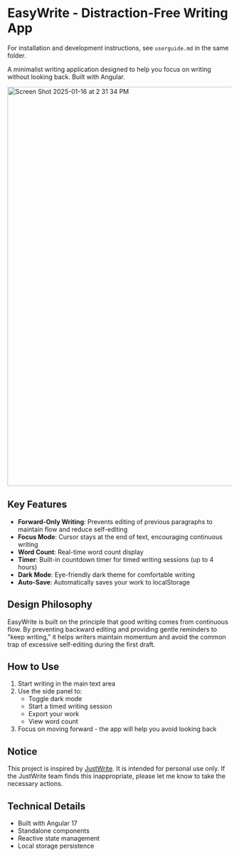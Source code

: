 # EasyWrite - Distraction-Free Writing App

For installation and development instructions, see `userguide.md` in the same folder.

A minimalist writing application designed to help you focus on writing without looking back. Built with Angular.

<img width="898" alt="Screen Shot 2025-01-16 at 2 31 34 PM" src="https://github.com/user-attachments/assets/7c4b15d4-5bd6-48db-994d-6d0867335105" />


## Key Features

- **Forward-Only Writing**: Prevents editing of previous paragraphs to maintain flow and reduce self-editing
- **Focus Mode**: Cursor stays at the end of text, encouraging continuous writing
- **Word Count**: Real-time word count display
- **Timer**: Built-in countdown timer for timed writing sessions (up to 4 hours)
- **Dark Mode**: Eye-friendly dark theme for comfortable writing
- **Auto-Save**: Automatically saves your work to localStorage

## Design Philosophy

EasyWrite is built on the principle that good writing comes from continuous flow. By preventing backward editing and providing gentle reminders to "keep writing," it helps writers maintain momentum and avoid the common trap of excessive self-editing during the first draft.

## How to Use

1. Start writing in the main text area
2. Use the side panel to:
   - Toggle dark mode
   - Start a timed writing session
   - Export your work
   - View word count
3. Focus on moving forward - the app will help you avoid looking back

## Notice

This project is inspired by [JustWrite](https://www.justwrite.page/). It is intended for personal use only. If the JustWrite team finds this inappropriate, please let me know to take the necessary actions.

## Technical Details

- Built with Angular 17
- Standalone components
- Reactive state management
- Local storage persistence
